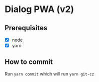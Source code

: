 # Dialog PWA (v2)

## Prerequisites
- [x] node
- [x] yarn

## How to commit
Run ```yarn commit``` which will run ```yarn git-cz```
